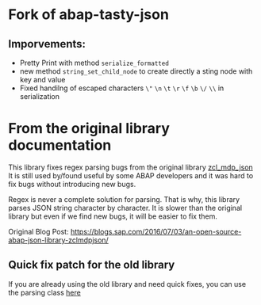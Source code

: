 # Fork of abap-tasty-json

## Imporvements:
- Pretty Print with method `serialize_formatted`
- new method `string_set_child_node` to create directly a sting node with key and value
- Fixed handilng of escaped characters `\"` `\n` `\t` `\r` `\f` `\b` `\/` `\\` in serialization

# From the original library documentation
This library fixes regex parsing bugs from the original library [zcl_mdp_json](https://github.com/fatihpense/zcl_mdp_json) It is still used by/found useful by some ABAP developers and it was hard to fix bugs without introducing new bugs.

Regex is never a complete solution for parsing. That is why, this library parses JSON string character by character. It is slower than the original library but even if we find new bugs, it will be easier to fix them.

Original Blog Post:
https://blogs.sap.com/2016/07/03/an-open-source-abap-json-library-zclmdpjson/

## Quick fix patch for the old library

If you are already using the old library and need quick fixes, you can use the parsing class [here](docs/old-library-patch/zcl_mdp_json_deserializer2.abap)
